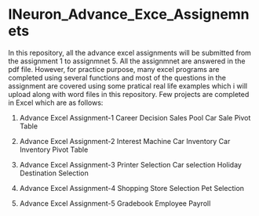 # INeuron_Advance_Exce_Assignemnets
In this repository, all the advance excel assignments will be submitted from the assignment 1 to assignmnet 5. All the assignmnet are answered in the pdf file. However, for practice purpose, many excel programs are completed using several functions and most of the questions in the assignment are covered using some pratical real life examples which i will upload along with word files in this repository. 
Few projects are completed in Excel which are as follows: 


1. Advance Excel Assignment-1 
Career Decision
Sales Pool
Car Sale Pivot Table 

2. Advance Excel Assignment-2
Interest Machine 
Car Inventory 
Car Inventory Pivot Table 

3. Advance Excel Assignment-3
Printer Selection
Car selection 
Holiday Destination Selection

4. Advance Excel Assignment-4
Shopping Store Selection
Pet Selection

5. Advance Excel Assignment-5
Gradebook
Employee Payroll



